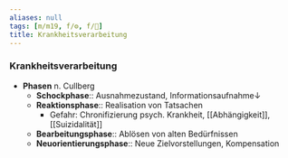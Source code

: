 ```yaml
---
aliases: null
tags: [m/m19, f/⚙️, f/💭]
title: Krankheitsverarbeitung
---
```

### Krankheitsverarbeitung
- **Phasen** n. Cullberg
	- **Schockphase**:: Ausnahmezustand, Informationsaufnahme↓ 
	- **Reaktionsphase**:: Realisation von Tatsachen
		- Gefahr: Chronifizierung psych. Krankheit, [[Abhängigkeit]], [[Suizidalität]]
	- **Bearbeitungsphase**:: Ablösen von alten Bedürfnissen
	- **Neuorientierungsphase**:: Neue Zielvorstellungen, Kompensation